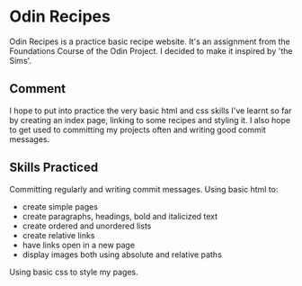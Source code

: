 # Odin Recipes
Odin Recipes is a practice basic recipe website. It's an assignment from the Foundations Course of the Odin Project. I decided to make it inspired by 'the Sims'.

## Comment
I hope to put into practice the very basic html and css skills I've learnt so far by creating an index page, linking to some recipes and styling it.
I also hope to get used to committing my projects often and writing good commit messages.

## Skills Practiced
Committing regularly and writing commit messages.
Using basic html to:
- create simple pages
- create paragraphs, headings, bold and italicized text
- create ordered and unordered lists
- create relative links
- have links open in a new page
- display images both using absolute and relative paths

Using basic css to style my pages.